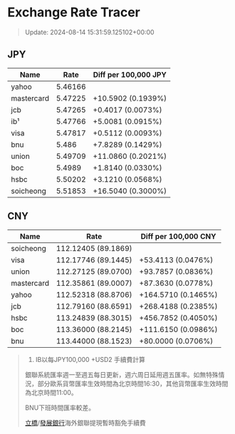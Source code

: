 # Exchange Rate Tracer

> Update: 2024-08-14 15:31:59.125102+00:00

## JPY

| Name       |    Rate | Diff per 100,000 JPY   |
|------------|---------|------------------------|
| yahoo      | 5.46166 |                        |
| mastercard | 5.47225 | +10.5902 (0.1939%)     |
| jcb        | 5.47265 | +0.4017 (0.0073%)      |
| ib¹        | 5.47766 | +5.0081 (0.0915%)      |
| visa       | 5.47817 | +0.5112 (0.0093%)      |
| bnu        | 5.486   | +7.8289 (0.1429%)      |
| union      | 5.49709 | +11.0860 (0.2021%)     |
| boc        | 5.4989  | +1.8140 (0.0330%)      |
| hsbc       | 5.50202 | +3.1210 (0.0568%)      |
| soicheong  | 5.51853 | +16.5040 (0.3000%)     |

## CNY

| Name       | Rate                | Diff per 100,000 CNY   |
|------------|---------------------|------------------------|
| soicheong  | 112.12405	(89.1869) |                        |
| visa       | 112.17746	(89.1445) | +53.4113 (0.0476%)     |
| union      | 112.27125	(89.0700) | +93.7857 (0.0836%)     |
| mastercard | 112.35861	(89.0007) | +87.3630 (0.0778%)     |
| yahoo      | 112.52318	(88.8706) | +164.5710 (0.1465%)    |
| jcb        | 112.79160	(88.6591) | +268.4188 (0.2385%)    |
| hsbc       | 113.24839	(88.3015) | +456.7852 (0.4050%)    |
| boc        | 113.36000	(88.2145) | +111.6150 (0.0986%)    |
| bnu        | 113.44000	(88.1523) | +80.0000 (0.0706%)     |


> 1. IB以每JPY100,000 +USD2 手續費計算
>
> 銀聯系統匯率週一至週五每日更新，週六周日延用週五匯率。如無特殊情況，部分歐系貨幣匯率生效時間為北京時間16:30，其他貨幣匯率生效時間為北京時間11:00。
>
> BNU下班時間匯率較差。
>
> [立橋](https://www.wlbank.com.mo/uploads/ueditor/file/20181211/1544536513900230.pdf)/[發展銀行](https://www.mdb.com.mo/Service_Charges_20230728.pdf)海外銀聯提現暫時豁免手續費

